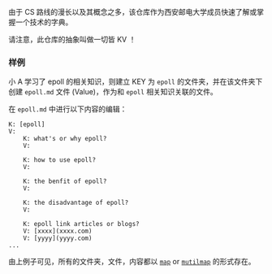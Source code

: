 由于 CS 路线的漫长以及其概念之多，该仓库作为西安邮电大学成员快速了解或掌握一个技术的字典。


请注意，此仓库的抽象叫做一切皆 KV ！

### 样例

小 A 学习了 epoll 的相关知识，则建立 KEY 为 `epoll` 的文件夹，并在该文件夹下创建 `epoll.md` 文件 (Value)，作为和 `epoll` 相关知识关联的文件。

在 `epoll.md` 中进行以下内容的编辑：

```
K: [epoll]
V:
    K: what's or why epoll?
    V: 

    K: how to use epoll?
    V:

    K: the benfit of epoll?
    V:

    K: the disadvantage of epoll?
    V:

    K: epoll link articles or blogs?
    V: [xxxx](xxxx.com)
    V: [yyyy](yyyy.com)
...

```

由上例子可见，所有的文件夹，文件，内容都以 [`map`](https://en.cppreference.com/w/cpp/container/map) or [`mutilmap`](https://en.cppreference.com/w/cpp/container/multimap) 的形式存在。

